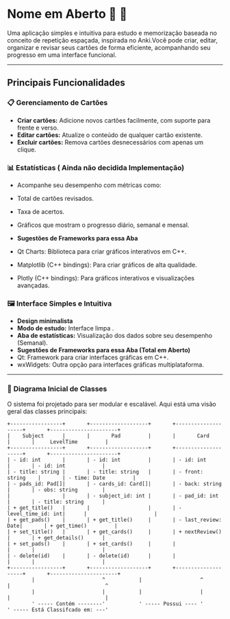 # **Nome em Aberto**  🔎 📖
Uma aplicação simples e intuitiva para estudo e memorização baseada no conceito de repetição espaçada, inspirada no Anki.Você pode criar, editar, organizar e revisar seus cartões de forma eficiente, acompanhando seu progresso em uma interface  funcional.

---

## **Principais Funcionalidades**

### 📋 **Gerenciamento de Cartões**
- **Criar cartões:** Adicione novos cartões facilmente, com suporte para frente e verso.  
- **Editar cartões:** Atualize o conteúdo de qualquer cartão existente.  
- **Excluir cartões:** Remova cartões desnecessários com apenas um clique.  

### 📊 **Estatísticas ( Ainda não decidida Implementação)**
  - Acompanhe seu desempenho com métricas como:
  - Total de cartões revisados.
  - Taxa de acertos.
  - Gráficos que mostram o progresso diário, semanal e mensal.
    
  - **Sugestões de  Frameworks para essa Aba**
  - Qt Charts: Biblioteca para criar gráficos interativos em C++.
  - Matplotlib (C++ bindings): Para criar gráficos de alta qualidade.
  - Plotly (C++ bindings): Para gráficos interativos e visualizações avançadas.

### 🖼️ **Interface Simples e Intuitiva**
- **Design minimalista**
- **Modo de estudo:** Interface limpa .
- **Aba de estatísticas:** Visualização dos dados sobre seu desempenho (Semanal).
 - **Sugestões de  Frameworks para essa Aba (Total em Aberto)** 
- Qt: Framework para criar interfaces gráficas em C++.
- wxWidgets: Outra opção para interfaces gráficas multiplataforma.

---



### 🧩 **Diagrama Inicial de Classes**
O sistema foi projetado para ser modular e escalável. Aqui está uma visão geral das classes principais:

```plaintext
+-----------------+       +-------------------+       +--------------------+       +----------------------+
|    Subject      |       |       Pad         |       |       Card         |       |     LevelTime         |
+-----------------+       +-------------------+       +--------------------+       +----------------------+
| - id: int       |       | - id: int         |       | - id: int          |       | - id: int            |
| - title: string |       | - title: string   |       | - front: string    |       | - time: Date         |
| - pads_id: Pad[]|       | - cards_id: Card[]|       | - back: string     |       | - obs: string        |
|                 |       | - subject_id: int |       | - pad_id: int      |       | - title: string      |
| + get_title()   |       |                   |       | - level_time_id: int|      |                      |
| + get_pads()    |       | + get_title()     |       | - last_review: Date|       | + get_time()         |
| + set_title()   |       | + get_cards()     |       | + nextReview()     |       | + get_details()      |
| + set_pads()    |       | + set_cards()     |       |                    |       |                      |
| - delete(id)    |       | - delete(id)      |       |                    |       |                      |
+-----------------+       +-------------------+       +--------------------+       +----------------------+
        |                      ^           |                   ^       |                               ^
        |                      |           |                   |       |                               |
        ' ----- Contém --------'           ' ----- Possui ---- '       ' ----- Está Classifcado em: ---'

                  
                               
                                                    
                                                              
